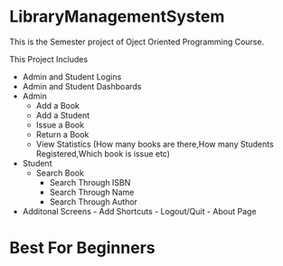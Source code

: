 # LibraryManagementSystem
This is the Semester project of Oject Oriented Programming Course.

This Project Includes

- Admin and Student Logins
- Admin and Student Dashboards
- Admin
    - Add a Book  
    - Add a Student
    - Issue a Book
    - Return a Book
    - View Statistics (How many books are there,How many Students Registered,Which book is issue etc)
- Student 
    - Search Book
       - Search Through ISBN
       - Search Through Name
       - Search Through Author
- Additonal Screens
       - Add Shortcuts
       - Logout/Quit
       - About Page
       
 # Best For Beginners

